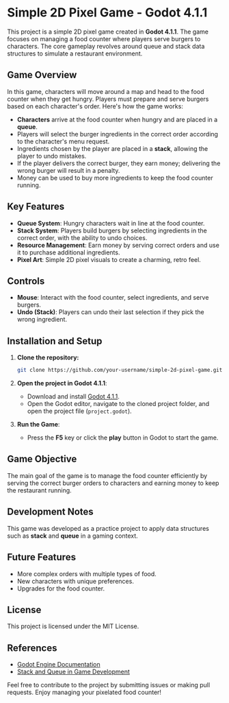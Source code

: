 # Simple 2D Pixel Game - Godot 4.1.1

This project is a simple 2D pixel game created in **Godot 4.1.1**. The game focuses on managing a food counter where players serve burgers to characters. The core gameplay revolves around queue and stack data structures to simulate a restaurant environment.

## Game Overview

In this game, characters will move around a map and head to the food counter when they get hungry. Players must prepare and serve burgers based on each character's order. Here's how the game works:

- **Characters** arrive at the food counter when hungry and are placed in a **queue**.
- Players will select the burger ingredients in the correct order according to the character's menu request.
- Ingredients chosen by the player are placed in a **stack**, allowing the player to undo mistakes.
- If the player delivers the correct burger, they earn money; delivering the wrong burger will result in a penalty.
- Money can be used to buy more ingredients to keep the food counter running.

## Key Features

- **Queue System**: Hungry characters wait in line at the food counter.
- **Stack System**: Players build burgers by selecting ingredients in the correct order, with the ability to undo choices.
- **Resource Management**: Earn money by serving correct orders and use it to purchase additional ingredients.
- **Pixel Art**: Simple 2D pixel visuals to create a charming, retro feel.

## Controls

- **Mouse**: Interact with the food counter, select ingredients, and serve burgers.
- **Undo (Stack)**: Players can undo their last selection if they pick the wrong ingredient.

## Installation and Setup

1. **Clone the repository:**

   ```bash
   git clone https://github.com/your-username/simple-2d-pixel-game.git
   ```

2. **Open the project in Godot 4.1.1**: 
   - Download and install [Godot 4.1.1](https://godotengine.org/download).
   - Open the Godot editor, navigate to the cloned project folder, and open the project file (`project.godot`).

3. **Run the Game**: 
   - Press the **F5** key or click the **play** button in Godot to start the game.

## Game Objective

The main goal of the game is to manage the food counter efficiently by serving the correct burger orders to characters and earning money to keep the restaurant running.

## Development Notes

This game was developed as a practice project to apply data structures such as **stack** and **queue** in a gaming context.

## Future Features

- More complex orders with multiple types of food.
- New characters with unique preferences.
- Upgrades for the food counter.
  
## License

This project is licensed under the MIT License.

## References

- [Godot Engine Documentation](https://docs.godotengine.org/)
- [Stack and Queue in Game Development](https://www.geeksforgeeks.org/applications-of-stack-and-queue-in-games/)

Feel free to contribute to the project by submitting issues or making pull requests. Enjoy managing your pixelated food counter!
